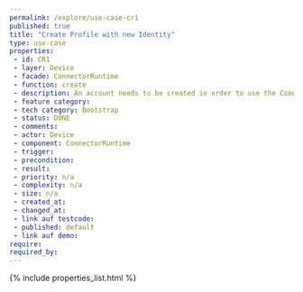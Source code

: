 ```yaml
---
permalink: /explore/use-case-cr1
published: true
title: "Create Profile with new Identity"
type: use-case
properties:
 - id: CR1
 - layer: Device
 - facade: ConnectorRuntime
 - function: create
 - description: An account needs to be created in order to use the Connector.
 - feature category: 
 - tech category: Bootstrap
 - status: DONE
 - comments: 
 - actor: Device
 - component: ConnectorRuntime
 - trigger: 
 - precondition: 
 - result: 
 - priority: n/a
 - complexity: n/a
 - size: n/a
 - created_at: 
 - changed_at: 
 - link auf testcode: 
 - published: default
 - link auf demo: 
require:
required_by:
---
```

{% include properties_list.html %}
